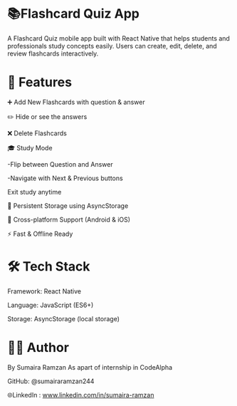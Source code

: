 # 📚Flashcard Quiz App 

A Flashcard Quiz mobile app built with React Native that helps students and professionals study concepts easily. Users can create, edit, delete, and review flashcards interactively.

# 🚀 Features

➕ Add New Flashcards with question & answer

✏️ Hide or see the answers

❌ Delete Flashcards

🎓 Study Mode

  -Flip between Question and Answer

  -Navigate with Next & Previous buttons

Exit study anytime

💾 Persistent Storage using AsyncStorage

📱 Cross-platform Support (Android & iOS)

⚡ Fast & Offline Ready

# 🛠️ Tech Stack

Framework: React Native

Language: JavaScript (ES6+)

Storage: AsyncStorage (local storage)


# 👩‍💻 Author

 By Sumaira Ramzan As apart of internship in CodeAlpha

 GitHub: @sumairaramzan244
 
🌐LinkedIn :  www.linkedin.com/in/sumaira-ramzan




